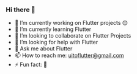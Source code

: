 ### Hi there 👋

- 🔭 I’m currently working on Flutter projects :blush:
- 🌱 I’m currently learning Flutter
- 👯 I’m looking to collaborate on Flutter Projects
- 🤔 I’m looking for help with Flutter
- 💬 Ask me about Flutter
- 📫 How to reach me: uitoflutter@gmail.com
- ⚡ Fun fact: 🤔
